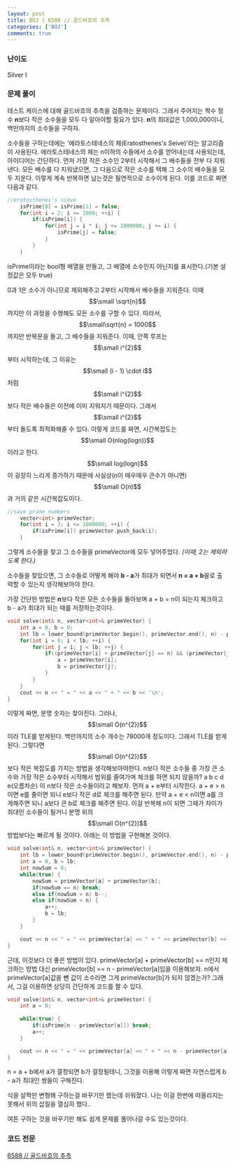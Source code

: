 ```yaml
---
layout: post
title: BOJ | 6588 // 골드바흐의 추측
categories: ['BOJ']
comments: true
---
```

<script type="text/javascript" 
src="https://cdn.mathjax.org/mathjax/latest/MathJax.js?config=TeX-AMS_HTML">
</script>
### **난이도**

Silver I

### **문제 풀이**

 테스트 케이스에 대해 골드바흐의 추측을 검증하는 문제이다. 그래서 주어지는 짝수 정수 **n**보다 작은 소수들을 모두 다 알아야할 필요가 있다. **n**의 최대값은 1,000,000이니, 백만까지의 소수들을 구하자.

소수들을 구하는데에는 '에라토스테네스의 체(Eratosthenes's Seive)'라는 알고리즘이 사용된다. 에라토스테네스의 체는 n이하의 수들에서 소수를 얻어내는데 사용되는데, 아이디어는 간단하다. 먼저 가장 작은 소수인 2부터 시작해서 그 배수들을 전부 다 지워낸다. 모든 배수를 다 지워냈으면, 그 다음으로 작은 소수를 택해 그 소수의 배수들을 모두 지운다. 이렇게 계속 반복하면 남는것은 필연적으로 소수이게 된다. 이를 코드로 짜면 다음과 같다.

```c++
//eratosthenes's sieve
    isPrime[0] = isPrime[1] = false;
    for(int i = 2; i <= 1000; ++i) {
        if(isPrime[i]) {
            for(int j = i * i; j <= 1000000; j += i) {
                isPrime[j] = false;
            }
        }
    }
```

isPrime이라는 bool형 배열을 만들고, 그 배열에 소수인지 아닌지를 표시한다.(기본 설정값은 모두 true)

0과 1은 소수가 아니므로 제외해주고 2부터 시작해서 배수들을 지워준다. 이때 $$\small \sqrt{n}$$까지만 이 과정을 수행해도 모든 소수를 구할 수 있다. 따라서, $$\small\sqrt{n} = 1000$$ 까지만 반복문을 돌고, 그 배수들을 지워준다. 이때, 안쪽 루프는 $$\small i^{2}$$부터 시작하는데, 그 이유는 $$\small (i - 1) \cdot i$$처럼 $$\small i^{2}$$보다 작은 배수들은 이전에 이미 지워지기 때문이다. 그래서 $$\small i^{2}$$부터 돌도록 최적화해줄 수 있다. 이렇게 코드를 짜면, 시간복잡도는 $$\small O(nlog(logn))$$이라고 한다. $$\small log(logn)$$이 굉장히 느리게 증가하기 때문에 사실상(n이 매우매우 큰수가 아니면) $$\small O(n)$$과 거의 같은 시간복잡도이다.

```c++
//save prime numbers
    vector<int> primeVector;
    for(int i = 3; i <= 1000000; ++i) {
        if(isPrime[i]) primeVector.push_back(i);
    }
```

그렇게 소수들을 찾고 그 소수들을 primeVector에 모두 넣어주었다. *(이때, 2는 제외하도록 한다.)*

소수들을 찾았으면, 그 소수들로 어떻게 해야 **b - a**가 최대가 되면서 **n = a + b**꼴로 출력할 수 있는지 생각해보아야 한다.

가장 간단한 방법은 **n**보다 작은 모든 소수들을 돌아보며 a + b = n이 되는지 체크하고 b - a가 최대가 되는 때를 저장하는것이다.

```c++
void solve(int& n, vector<int>& primeVector) {
    int a = 0, b = 0;
    int lb = lower_bound(primeVector.begin(), primeVector.end(), n) - primeVector.begin();
    for(int i = 0; i < lb; ++i) {
        for(int j = i; j < lb; ++j) {
            if((primeVector[i] + primeVector[j] == n) && (primeVector[j] - primeVector[i]) >= (b - a)) {
                a = primeVector[i];
                b = primeVector[j];
            }
        }
    }
    cout << n << " = " << a << " + " << b << '\n';
}
```

이렇게 짜면, 분명 숫자는 찾아진다. 그러나, $$\small O(n^{2})$$이라 TLE를 받게된다. 백만까지의 소수 개수는 78000개 정도이다. 그래서 TLE를 받게 된다. 그렇다면 $$\small O(n^{2})$$보다 작은 복잡도를 가지는 방법을 생각해보아야한다. n보다 작은 소수들 중 가장 큰 소수와 가장 작은 소수부터 시작해서 범위를 줄여가며 체크를 하면 되지 않을까? a b c d e(오름차순) 이 n보다 작은 소수들이라고 해보자. 먼저 a + e부터 시작한다. a + e > n이면 e를 줄이면 되니 e보다 작은 d로 체크를 해주면 된다. 만약 a + e < n이면 a를 크게해주면 되니 a보다 큰 b로 체크를 해주면 된다. 이걸 반복해 n이 되면 그때가 차이가 최대인 소수들이 될거니 분명 위의 $$\small O(n^{2})$$방법보다는 빠르게 될 것이다. 아래는 이 방법을 구현해본 것이다.

```c++
void solve(int& n, vector<int>& primeVector) {
    int lb = lower_bound(primeVector.begin(), primeVector.end(), n) - primeVector.begin() - 1;
    int a = 0, b = lb;
    int nowSum = 0;
    while(true) {
        nowSum = primeVector[a] + primeVector[b];
        if(nowSum == n) break;
        else if(nowSum > n) b--;
        else if(nowSum < n) {
            a++;
            b = lb;
        }
    }

    cout << n << " = " << primeVector[a] << " + " << primeVector[b] << '\n';
}
```

근데, 이것보다 더 좋은 방법이 있다. primeVector[a] + primeVector[b] == n인지 체크하는 방법 대신 primeVector[b] == n - primeVector[a]임을 이용해보자. n에서 primeVector[a]값을 뺀 값이 소수라면 그게 primeVector[b]가 되지 않겠는가? 그래서, 그걸 이용하면 상당히 간단하게 코드를 짤 수 있다.

```c++
void solve(int& n, vector<int>& primeVector) {
    int a = 0;
    
    while(true) {
        if(isPrime[n - primeVector[a]]) break;
        a++;
    }

    cout << n << " = " << primeVector[a] << " + " << n - primeVector[a] << '\n';
}

```

n =  a + b에서 a가 결정되면 b가 결정될테니, 그것을 이용해 이렇게 짜면 자연스럽게 b - a가 최대인 쌍들이 구해진다.

식을 살짝만 변형해 구하는걸 바꾸기만 했는데 쉬워졌다. 나는 이걸 한번에 떠올리지는 못해서 위의 삽질을 열심히 했다..

여튼 구하는 것을 바꾸기만 해도 쉽게 문제를 풀어나갈 수도 있는것이다.

### **코드 전문**
[6588 // 골드바흐의 추측](https://github.com/eff3ct/Baekjoon-Online-Judge-Problem-Solving/blob/main/6588/6588.cpp)